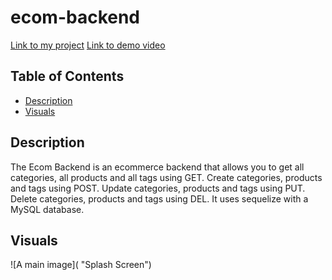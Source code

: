 # ecom-backend

[Link to my project](https://github.com/Deiontre10/ecom-backend)
[Link to demo video]()

## Table of Contents
- [Description](#description)
- [Visuals](#visuals)

## Description
The Ecom Backend is an ecommerce backend that allows you to get all categories, all products and all tags using GET. Create categories, products and tags using POST. Update categories, products and tags using PUT. Delete categories, products and tags using DEL. It uses sequelize with a MySQL database.

## Visuals

![A main image]( "Splash Screen")